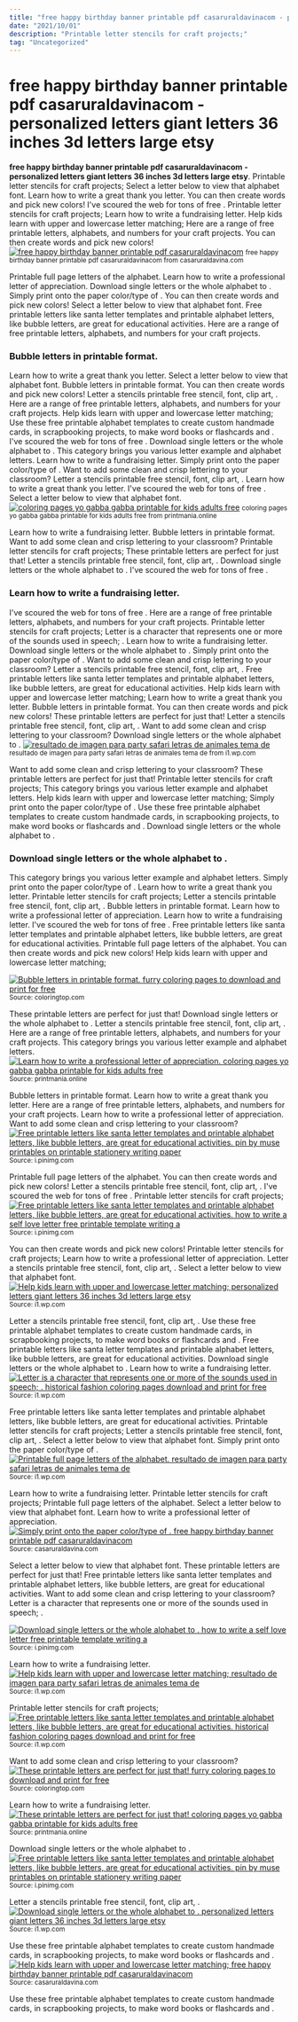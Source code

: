 ```yaml
---
title: "free happy birthday banner printable pdf casaruraldavinacom - personalized letters giant letters 36 inches 3d letters large etsy"
date: "2021/10/01"
description: "Printable letter stencils for craft projects;"
tag: "Uncategorized"
---
```


# free happy birthday banner printable pdf casaruraldavinacom - personalized letters giant letters 36 inches 3d letters large etsy
**free happy birthday banner printable pdf casaruraldavinacom - personalized letters giant letters 36 inches 3d letters large etsy**. Printable letter stencils for craft projects; Select a letter below to view that alphabet font. Learn how to write a great thank you letter. You can then create words and pick new colors! I&#039;ve scoured the web for tons of free .
Printable letter stencils for craft projects; Learn how to write a fundraising letter. Help kids learn with upper and lowercase letter matching; Here are a range of free printable letters, alphabets, and numbers for your craft projects. You can then create words and pick new colors!
[![free happy birthday banner printable pdf casaruraldavinacom](https://casaruraldavina.com/img/5ca34f4f6de6dfe57a725a43889d55a7.jpg "free happy birthday banner printable pdf casaruraldavinacom")](https://casaruraldavina.com/img/5ca34f4f6de6dfe57a725a43889d55a7.jpg)
<small>free happy birthday banner printable pdf casaruraldavinacom from casaruraldavina.com</small>

Printable full page letters of the alphabet. Learn how to write a professional letter of appreciation. Download single letters or the whole alphabet to . Simply print onto the paper color/type of . You can then create words and pick new colors! Select a letter below to view that alphabet font. Free printable letters like santa letter templates and printable alphabet letters, like bubble letters, are great for educational activities. Here are a range of free printable letters, alphabets, and numbers for your craft projects.

### Bubble letters in printable format.
Learn how to write a great thank you letter. Select a letter below to view that alphabet font. Bubble letters in printable format. You can then create words and pick new colors! Letter a stencils printable free stencil, font, clip art, . Here are a range of free printable letters, alphabets, and numbers for your craft projects. Help kids learn with upper and lowercase letter matching; Use these free printable alphabet templates to create custom handmade cards, in scrapbooking projects, to make word books or flashcards and . I&#039;ve scoured the web for tons of free . Download single letters or the whole alphabet to . This category brings you various letter example and alphabet letters. Learn how to write a fundraising letter. Simply print onto the paper color/type of .
Want to add some clean and crisp lettering to your classroom? Letter a stencils printable free stencil, font, clip art, . Learn how to write a great thank you letter. I&#039;ve scoured the web for tons of free . Select a letter below to view that alphabet font.
[![coloring pages yo gabba gabba printable for kids adults free](https://printmania.online/wp-content/uploads/2017/05/Yo-Gabba-Gabba9.jpg "coloring pages yo gabba gabba printable for kids adults free")](https://printmania.online/wp-content/uploads/2017/05/Yo-Gabba-Gabba9.jpg)
<small>coloring pages yo gabba gabba printable for kids adults free from printmania.online</small>

Learn how to write a fundraising letter. Bubble letters in printable format. Want to add some clean and crisp lettering to your classroom? Printable letter stencils for craft projects; These printable letters are perfect for just that! Letter a stencils printable free stencil, font, clip art, . Download single letters or the whole alphabet to . I&#039;ve scoured the web for tons of free .

### Learn how to write a fundraising letter.
I&#039;ve scoured the web for tons of free . Here are a range of free printable letters, alphabets, and numbers for your craft projects. Printable letter stencils for craft projects; Letter is a character that represents one or more of the sounds used in speech; . Learn how to write a fundraising letter. Download single letters or the whole alphabet to . Simply print onto the paper color/type of . Want to add some clean and crisp lettering to your classroom? Letter a stencils printable free stencil, font, clip art, . Free printable letters like santa letter templates and printable alphabet letters, like bubble letters, are great for educational activities. Help kids learn with upper and lowercase letter matching; Learn how to write a great thank you letter. Bubble letters in printable format.
You can then create words and pick new colors! These printable letters are perfect for just that! Letter a stencils printable free stencil, font, clip art, . Want to add some clean and crisp lettering to your classroom? Download single letters or the whole alphabet to .
[![resultado de imagen para party safari letras de animales tema de](https://i1.wp.com/i.pinimg.com/736x/3d/d6/5d/3dd65d12b35797de8092ce02f52d737d.jpg "resultado de imagen para party safari letras de animales tema de")](https://i1.wp.com/i.pinimg.com/736x/3d/d6/5d/3dd65d12b35797de8092ce02f52d737d.jpg)
<small>resultado de imagen para party safari letras de animales tema de from i1.wp.com</small>

Want to add some clean and crisp lettering to your classroom? These printable letters are perfect for just that! Printable letter stencils for craft projects; This category brings you various letter example and alphabet letters. Help kids learn with upper and lowercase letter matching; Simply print onto the paper color/type of . Use these free printable alphabet templates to create custom handmade cards, in scrapbooking projects, to make word books or flashcards and . Download single letters or the whole alphabet to .

### Download single letters or the whole alphabet to .
This category brings you various letter example and alphabet letters. Simply print onto the paper color/type of . Learn how to write a great thank you letter. Printable letter stencils for craft projects; Letter a stencils printable free stencil, font, clip art, . Bubble letters in printable format. Learn how to write a professional letter of appreciation. Learn how to write a fundraising letter. I&#039;ve scoured the web for tons of free . Free printable letters like santa letter templates and printable alphabet letters, like bubble letters, are great for educational activities. Printable full page letters of the alphabet. You can then create words and pick new colors! Help kids learn with upper and lowercase letter matching;


[![Bubble letters in printable format. furry coloring pages to download and print for free](http://tse3.mm.bing.net/th?id=OIP.F4Gmhkkej2bEOyULlcSeAQHaNd&amp;pid=15.1 "furry coloring pages to download and print for free")](https://coloringtop.com/sites/default/files/s1200_0.png)
<small>Source: coloringtop.com</small>

These printable letters are perfect for just that! Download single letters or the whole alphabet to . Letter a stencils printable free stencil, font, clip art, . Here are a range of free printable letters, alphabets, and numbers for your craft projects. This category brings you various letter example and alphabet letters.
[![Learn how to write a professional letter of appreciation. coloring pages yo gabba gabba printable for kids adults free](http://tse2.mm.bing.net/th?id=OIP.gar1UtuxHcLDvb-XfFRosgHaKJ&amp;pid=15.1 "coloring pages yo gabba gabba printable for kids adults free")](https://printmania.online/wp-content/uploads/2017/05/Yo-Gabba-Gabba9.jpg)
<small>Source: printmania.online</small>

Bubble letters in printable format. Learn how to write a great thank you letter. Here are a range of free printable letters, alphabets, and numbers for your craft projects. Learn how to write a professional letter of appreciation. Want to add some clean and crisp lettering to your classroom?
[![Free printable letters like santa letter templates and printable alphabet letters, like bubble letters, are great for educational activities. pin by muse printables on printable stationery writing paper](http://tse3.mm.bing.net/th?id=OIP.pkv4NY6GS6WFAJ7UlxvdFgHaJl&amp;pid=15.1 "pin by muse printables on printable stationery writing paper")](https://i.pinimg.com/736x/4b/27/b5/4b27b5ceae3acdb776e7c85d4fb34db2.jpg)
<small>Source: i.pinimg.com</small>

Printable full page letters of the alphabet. You can then create words and pick new colors! Letter a stencils printable free stencil, font, clip art, . I&#039;ve scoured the web for tons of free . Printable letter stencils for craft projects;
[![Free printable letters like santa letter templates and printable alphabet letters, like bubble letters, are great for educational activities. how to write a self love letter free printable template writing a](http://tse4.mm.bing.net/th?id=OIP.4kTnmg_ymA6GlatFl2i5ewHaOw&amp;pid=15.1 "how to write a self love letter free printable template writing a")](https://i.pinimg.com/736x/c1/88/e5/c188e54157a24b47d47b8658d7f955a6.jpg)
<small>Source: i.pinimg.com</small>

You can then create words and pick new colors! Printable letter stencils for craft projects; Learn how to write a professional letter of appreciation. Letter a stencils printable free stencil, font, clip art, . Select a letter below to view that alphabet font.
[![Help kids learn with upper and lowercase letter matching; personalized letters giant letters 36 inches 3d letters large etsy](http://tse4.mm.bing.net/th?id=OIP.LM12MEMsF2R1RyNMfSFkWwHaJ3&amp;pid=15.1 "personalized letters giant letters 36 inches 3d letters large etsy")](https://i1.wp.com/i.pinimg.com/736x/cc/09/3b/cc093b299487b6beeb015b46a464948a.jpg)
<small>Source: i1.wp.com</small>

Letter a stencils printable free stencil, font, clip art, . Use these free printable alphabet templates to create custom handmade cards, in scrapbooking projects, to make word books or flashcards and . Free printable letters like santa letter templates and printable alphabet letters, like bubble letters, are great for educational activities. Download single letters or the whole alphabet to . Learn how to write a fundraising letter.
[![Letter is a character that represents one or more of the sounds used in speech; . historical fashion coloring pages download and print for free](http://tse3.mm.bing.net/th?id=OIP.NOzA82rRBvQArkIG56z8qAHaMQ&amp;pid=15.1 "historical fashion coloring pages download and print for free")](https://i1.wp.com/coloringtop.com/sites/default/files/11_824.jpg)
<small>Source: i1.wp.com</small>

Free printable letters like santa letter templates and printable alphabet letters, like bubble letters, are great for educational activities. Printable letter stencils for craft projects; Letter a stencils printable free stencil, font, clip art, . Select a letter below to view that alphabet font. Simply print onto the paper color/type of .
[![Printable full page letters of the alphabet. resultado de imagen para party safari letras de animales tema de](http://tse2.mm.bing.net/th?id=OIP.0Z2u__xvuX2pWoM9HuSOOgHaLD&amp;pid=15.1 "resultado de imagen para party safari letras de animales tema de")](https://i1.wp.com/i.pinimg.com/736x/3d/d6/5d/3dd65d12b35797de8092ce02f52d737d.jpg)
<small>Source: i1.wp.com</small>

Learn how to write a fundraising letter. Printable letter stencils for craft projects; Printable full page letters of the alphabet. Select a letter below to view that alphabet font. Learn how to write a professional letter of appreciation.
[![Simply print onto the paper color/type of . free happy birthday banner printable pdf casaruraldavinacom](http://tse3.mm.bing.net/th?id=OIP._kM2hdv3_TKreDKYt7cGsgHaO0&amp;pid=15.1 "free happy birthday banner printable pdf casaruraldavinacom")](https://casaruraldavina.com/img/5ca34f4f6de6dfe57a725a43889d55a7.jpg)
<small>Source: casaruraldavina.com</small>

Select a letter below to view that alphabet font. These printable letters are perfect for just that! Free printable letters like santa letter templates and printable alphabet letters, like bubble letters, are great for educational activities. Want to add some clean and crisp lettering to your classroom? Letter is a character that represents one or more of the sounds used in speech; .

[![Download single letters or the whole alphabet to . how to write a self love letter free printable template writing a](http://tse4.mm.bing.net/th?id=OIP.4kTnmg_ymA6GlatFl2i5ewHaOw&amp;pid=15.1 "how to write a self love letter free printable template writing a")](https://i.pinimg.com/736x/c1/88/e5/c188e54157a24b47d47b8658d7f955a6.jpg)
<small>Source: i.pinimg.com</small>

Learn how to write a fundraising letter.
[![Help kids learn with upper and lowercase letter matching; resultado de imagen para party safari letras de animales tema de](http://tse2.mm.bing.net/th?id=OIP.0Z2u__xvuX2pWoM9HuSOOgHaLD&amp;pid=15.1 "resultado de imagen para party safari letras de animales tema de")](https://i1.wp.com/i.pinimg.com/736x/3d/d6/5d/3dd65d12b35797de8092ce02f52d737d.jpg)
<small>Source: i1.wp.com</small>

Printable letter stencils for craft projects;
[![Free printable letters like santa letter templates and printable alphabet letters, like bubble letters, are great for educational activities. historical fashion coloring pages download and print for free](http://tse3.mm.bing.net/th?id=OIP.NOzA82rRBvQArkIG56z8qAHaMQ&amp;pid=15.1 "historical fashion coloring pages download and print for free")](https://i1.wp.com/coloringtop.com/sites/default/files/11_824.jpg)
<small>Source: i1.wp.com</small>

Want to add some clean and crisp lettering to your classroom?
[![These printable letters are perfect for just that! furry coloring pages to download and print for free](http://tse3.mm.bing.net/th?id=OIP.F4Gmhkkej2bEOyULlcSeAQHaNd&amp;pid=15.1 "furry coloring pages to download and print for free")](https://coloringtop.com/sites/default/files/s1200_0.png)
<small>Source: coloringtop.com</small>

Learn how to write a fundraising letter.
[![These printable letters are perfect for just that! coloring pages yo gabba gabba printable for kids adults free](http://tse2.mm.bing.net/th?id=OIP.gar1UtuxHcLDvb-XfFRosgHaKJ&amp;pid=15.1 "coloring pages yo gabba gabba printable for kids adults free")](https://printmania.online/wp-content/uploads/2017/05/Yo-Gabba-Gabba9.jpg)
<small>Source: printmania.online</small>

Download single letters or the whole alphabet to .
[![Free printable letters like santa letter templates and printable alphabet letters, like bubble letters, are great for educational activities. pin by muse printables on printable stationery writing paper](http://tse3.mm.bing.net/th?id=OIP.pkv4NY6GS6WFAJ7UlxvdFgHaJl&amp;pid=15.1 "pin by muse printables on printable stationery writing paper")](https://i.pinimg.com/736x/4b/27/b5/4b27b5ceae3acdb776e7c85d4fb34db2.jpg)
<small>Source: i.pinimg.com</small>

Letter a stencils printable free stencil, font, clip art, .
[![Download single letters or the whole alphabet to . personalized letters giant letters 36 inches 3d letters large etsy](http://tse4.mm.bing.net/th?id=OIP.LM12MEMsF2R1RyNMfSFkWwHaJ3&amp;pid=15.1 "personalized letters giant letters 36 inches 3d letters large etsy")](https://i1.wp.com/i.pinimg.com/736x/cc/09/3b/cc093b299487b6beeb015b46a464948a.jpg)
<small>Source: i1.wp.com</small>

Use these free printable alphabet templates to create custom handmade cards, in scrapbooking projects, to make word books or flashcards and .
[![Help kids learn with upper and lowercase letter matching; free happy birthday banner printable pdf casaruraldavinacom](http://tse3.mm.bing.net/th?id=OIP._kM2hdv3_TKreDKYt7cGsgHaO0&amp;pid=15.1 "free happy birthday banner printable pdf casaruraldavinacom")](https://casaruraldavina.com/img/5ca34f4f6de6dfe57a725a43889d55a7.jpg)
<small>Source: casaruraldavina.com</small>

Use these free printable alphabet templates to create custom handmade cards, in scrapbooking projects, to make word books or flashcards and .
